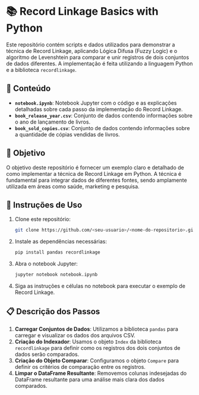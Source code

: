 # 📚 Record Linkage Basics with Python

Este repositório contém scripts e dados utilizados para demonstrar a técnica de Record Linkage, aplicando Lógica Difusa (Fuzzy Logic) e o algoritmo de Levenshtein para comparar e unir registros de dois conjuntos de dados diferentes. A implementação é feita utilizando a linguagem Python e a biblioteca `recordlinkage`.

## 📂 Conteúdo

- **`notebook.ipynb`**: Notebook Jupyter com o código e as explicações detalhadas sobre cada passo da implementação do Record Linkage.
- **`book_release_year.csv`**: Conjunto de dados contendo informações sobre o ano de lançamento de livros.
- **`book_sold_copies.csv`**: Conjunto de dados contendo informações sobre a quantidade de cópias vendidas de livros.

## 🎯 Objetivo

O objetivo deste repositório é fornecer um exemplo claro e detalhado de como implementar a técnica de Record Linkage em Python. A técnica é fundamental para integrar dados de diferentes fontes, sendo amplamente utilizada em áreas como saúde, marketing e pesquisa.

## 🚀 Instruções de Uso

1. Clone este repositório:
    ```sh
    git clone https://github.com/<seu-usuario>/<nome-do-repositorio>.git
    ```

2. Instale as dependências necessárias:
    ```sh
    pip install pandas recordlinkage
    ```

3. Abra o notebook Jupyter:
    ```sh
    jupyter notebook notebook.ipynb
    ```

4. Siga as instruções e células no notebook para executar o exemplo de Record Linkage.

## 📋 Descrição dos Passos

1. **Carregar Conjuntos de Dados**: Utilizamos a biblioteca `pandas` para carregar e visualizar os dados dos arquivos CSV.
2. **Criação do Indexador**: Usamos o objeto `Index` da biblioteca `recordlinkage` para definir como os registros dos dois conjuntos de dados serão comparados.
3. **Criação do Objeto Comparar**: Configuramos o objeto `Compare` para definir os critérios de comparação entre os registros.
4. **Limpar o DataFrame Resultante**: Removemos colunas indesejadas do DataFrame resultante para uma análise mais clara dos dados comparados.



